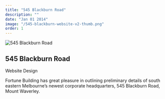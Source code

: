 ```yaml
---
title: "545 Blackburn Road"
description: ""
date: "Jan 01 2014"
image: "/545-blackburn-website-v2-thumb.png"
order: 1
---
```


<div class="flex flex-row">
  <div class="basis-2/3">

![545 Blackburn Road](/545-blackburn-website-v2.png)

  </div>
  <div class="basis-1/3 px-8">

<h2 id="545-blackburn-road" class="mt-4">545 Blackburn Road</h2>

<div class="text-cyan-500">Website Design</div>
    
Fortune Building has great pleasure in outlining preliminary details of south eastern Melbourne’s newest corporate headquarters, 545 Blackburn Road, Mount Waverley.

  </div>
</div>
